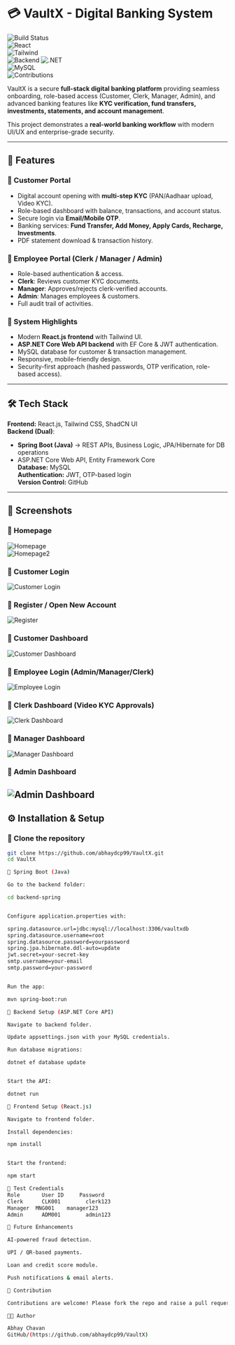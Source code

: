 # 💳 VaultX - Digital Banking System  

![Build Status](https://img.shields.io/badge/build-passing-brightgreen)  
![React](https://img.shields.io/badge/Frontend-React.js-61DAFB?logo=react&logoColor=white)  
![Tailwind](https://img.shields.io/badge/UI-TailwindCSS-38B2AC?logo=tailwind-css&logoColor=white)  
![Backend](https://img.shields.io/badge/Backend-Spring%20Boot-6DB33F?logo=springboot&logoColor=white)
![.NET](https://img.shields.io/badge/Backend-ASP.NET%20Core-512BD4?logo=dotnet&logoColor=white)  
![MySQL](https://img.shields.io/badge/Database-MySQL-4479A1?logo=mysql&logoColor=white)  
![Contributions](https://img.shields.io/badge/contributions-welcome-orange)  

VaultX is a secure **full-stack digital banking platform** providing seamless onboarding, role-based access (Customer, Clerk, Manager, Admin), and advanced banking features like **KYC verification, fund transfers, investments, statements, and account management**.  

This project demonstrates a **real-world banking workflow** with modern UI/UX and enterprise-grade security.  

---

## 🚀 Features  

### 🔹 Customer Portal  
- Digital account opening with **multi-step KYC** (PAN/Aadhaar upload, Video KYC).  
- Role-based dashboard with balance, transactions, and account status.  
- Secure login via **Email/Mobile OTP**.  
- Banking services: **Fund Transfer, Add Money, Apply Cards, Recharge, Investments**.  
- PDF statement download & transaction history.  

### 🔹 Employee Portal (Clerk / Manager / Admin)  
- Role-based authentication & access.  
- **Clerk**: Reviews customer KYC documents.  
- **Manager**: Approves/rejects clerk-verified accounts.  
- **Admin**: Manages employees & customers.  
- Full audit trail of activities.  

### 🔹 System Highlights  
- Modern **React.js frontend** with Tailwind UI.  
- **ASP.NET Core Web API backend** with EF Core & JWT authentication.  
- MySQL database for customer & transaction management.  
- Responsive, mobile-friendly design.  
- Security-first approach (hashed passwords, OTP verification, role-based access).  

---

## 🛠️ Tech Stack  

**Frontend:** React.js, Tailwind CSS, ShadCN UI  
**Backend (Dual)**:  
  - **Spring Boot (Java)** → REST APIs, Business Logic, JPA/Hibernate for DB operations  
  - ASP.NET Core Web API, Entity Framework Core  
**Database:** MySQL  
**Authentication:** JWT, OTP-based login  
**Version Control:** GitHub  

---

## 📸 Screenshots  

### 🔹 Homepage  
![Homepage](./ACP%20-%20vaultxfront/src/assets/homepage%20dark.png)  
![Homepage2](./ACP%20-%20vaultxfront/src/assets/Homepage.png )

### 🔹 Customer Login  
![Customer Login](./ACP%20-%20vaultxfront/src/assets/login%20page.png)  

### 🔹 Register / Open New Account  
![Register](./ACP%20-%20vaultxfront/src/assets/Register.png)  

### 🔹 Customer Dashboard  
![Customer Dashboard](./ACP%20-%20vaultxfront/src/assets/Customer%20dash.png)  

### 🔹 Employee Login (Admin/Manager/Clerk)  
![Employee Login](./ACP%20-%20vaultxfront/src/assets/Emp%20login.png)  

### 🔹 Clerk Dashboard (Video KYC Approvals) 
![Clerk Dashboard](./ACP%20-%20vaultxfront/src/assets/Clerk.png)  

### 🔹 Manager Dashboard   
![Manager Dashboard](./ACP%20-%20vaultxfront/src/assets/manager%20dash.png)  

### 🔹 Admin Dashboard 
![Admin Dashboard](./ACP%20-%20vaultxfront/src/assets/admin%20dash.png)
---

## ⚙️ Installation & Setup  

### 🔹 Clone the repository  
```bash
git clone https://github.com/abhaydcp99/VaultX.git
cd VaultX

🔹 Spring Boot (Java)

Go to the backend folder:

cd backend-spring


Configure application.properties with:

spring.datasource.url=jdbc:mysql://localhost:3306/vaultxdb
spring.datasource.username=root
spring.datasource.password=yourpassword
spring.jpa.hibernate.ddl-auto=update
jwt.secret=your-secret-key
smtp.username=your-email
smtp.password=your-password


Run the app:

mvn spring-boot:run

🔹 Backend Setup (ASP.NET Core API)

Navigate to backend folder.

Update appsettings.json with your MySQL credentials.

Run database migrations:

dotnet ef database update


Start the API:

dotnet run

🔹 Frontend Setup (React.js)

Navigate to frontend folder.

Install dependencies:

npm install


Start the frontend:

npm start

🔐 Test Credentials
Role	   User ID	   Password
Clerk	   CLK001	     clerk123
Manager	 MNG001	   manager123
Admin	   ADM001	     admin123

📌 Future Enhancements

AI-powered fraud detection.

UPI / QR-based payments.

Loan and credit score module.

Push notifications & email alerts.

🤝 Contribution

Contributions are welcome! Please fork the repo and raise a pull request with detailed description of changes.

👨‍💻 Author

Abhay Chavan
GitHub/(https://github.com/abhaydcp99/VaultX)
